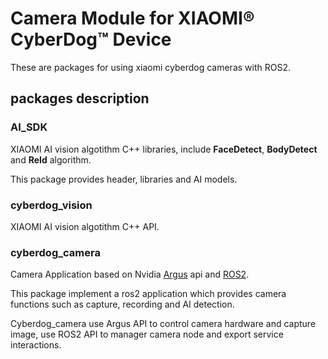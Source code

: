 # Camera Module for XIAOMI&reg; CyberDog&trade; Device
These are packages for using xiaomi cyberdog cameras with ROS2.

## packages description

### AI_SDK
XIAOMI AI vision algotithm C++ libraries, include **FaceDetect**, **BodyDetect** and **ReId** algorithm.

This package provides header, libraries and AI models.

### cyberdog_vision
XIAOMI AI vision algotithm C++ API.

### cyberdog_camera
Camera Application based on Nvidia [Argus](https://docs.nvidia.com/jetson/l4t-multimedia/group__LibargusAPI.html) api and [ROS2](https://www.ros.org/).

This package implement a ros2 application which provides camera functions such as capture, recording and AI detection.

Cyberdog_camera use Argus API to control camera hardware and capture image, use ROS2 API to manager camera node and export service interactions.
